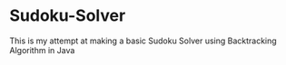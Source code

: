Sudoku-Solver
=============

This is my attempt at making a basic Sudoku Solver using Backtracking Algorithm in Java
